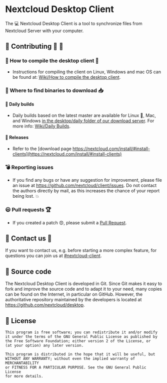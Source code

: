 # Nextcloud Desktop Client

The :computer: Nextcloud Desktop Client is a tool to synchronize files from Nextcloud Server
with your computer.

## :blue_heart: Contributing :tada: :dancer:

### :hammer: How to compile the desktop client :wrench:

- Instructions for compiling the client on Linux, Windows and mac OS can be found at:
[Wiki/How to compile the desktop client](https://github.com/nextcloud/desktop/wiki/How-to-compile-the-desktop-client).

### :mag_right: Where to find binaries to download :inbox_tray:

#### :high_brightness: Daily builds

- Daily builds based on the latest master are available for Linux :penguin:, Mac, and Windows
[in the desktop/daily folder of our download server](https://download.nextcloud.com/desktop/daily).
For more info: [Wiki/Daily Builds](https://github.com/nextcloud/desktop/wiki/Daily-Builds).

#### :rocket: Releases

- Refer to the [download page https://nextcloud.com/install/#install-clients](https://nextcloud.com/install/#install-clients)

### :bomb: Reporting issues

- If you find any bugs or have any suggestion for improvement, please
file an issue at https://github.com/nextcloud/client/issues. Do not
contact the authors directly by mail, as this increases the chance
of your report being lost. :boom:

### :smiley: Pull requests :trophy:

- If you created a patch :heart_eyes:, please submit a [Pull
Request](https://github.com/nextcloud/client/pulls).

## :satellite: Contact us :speech_balloon:

If you want to contact us, e.g. before starting a more complex feature, for questions
you can join us at
[#nextcloud-client](irc://irc.freenode.net/#nextcloud-client).

## :memo: Source code

The Nextcloud Desktop Client is developed in Git. Since Git makes it easy to
fork and improve the source code and to adapt it to your need, many copies
can be found on the Internet, in particular on GitHub. However, the
authoritative repository maintained by the developers is located at
https://github.com/nextcloud/desktop.

## :scroll: License

    This program is free software; you can redistribute it and/or modify
    it under the terms of the GNU General Public License as published by
    the Free Software Foundation; either version 2 of the License, or
    (at your option) any later version.

    This program is distributed in the hope that it will be useful, but
    WITHOUT ANY WARRANTY; without even the implied warranty of MERCHANTABILITY
    or FITNESS FOR A PARTICULAR PURPOSE. See the GNU General Public License
    for more details.


